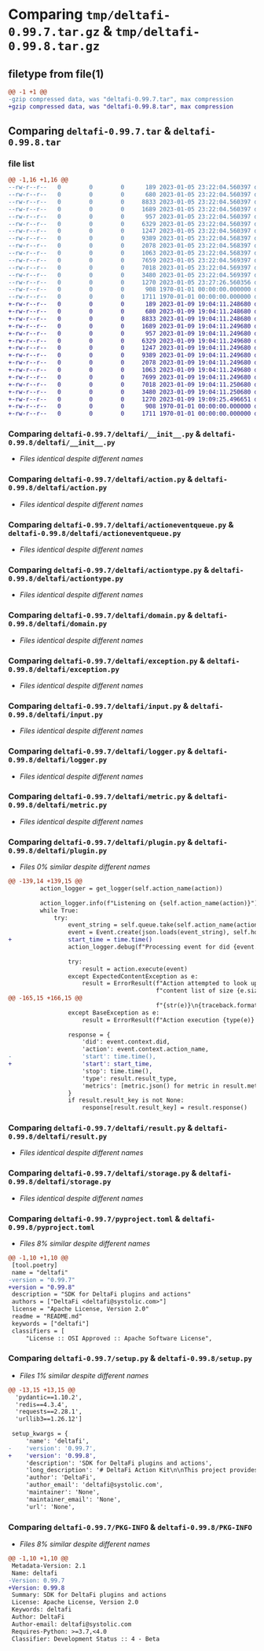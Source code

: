 # Comparing `tmp/deltafi-0.99.7.tar.gz` & `tmp/deltafi-0.99.8.tar.gz`

## filetype from file(1)

```diff
@@ -1 +1 @@
-gzip compressed data, was "deltafi-0.99.7.tar", max compression
+gzip compressed data, was "deltafi-0.99.8.tar", max compression
```

## Comparing `deltafi-0.99.7.tar` & `deltafi-0.99.8.tar`

### file list

```diff
@@ -1,16 +1,16 @@
--rw-r--r--   0        0        0      189 2023-01-05 23:22:04.560397 deltafi-0.99.7/README.md
--rw-r--r--   0        0        0      680 2023-01-05 23:22:04.560397 deltafi-0.99.7/deltafi/__init__.py
--rw-r--r--   0        0        0     8833 2023-01-05 23:22:04.560397 deltafi-0.99.7/deltafi/action.py
--rw-r--r--   0        0        0     1689 2023-01-05 23:22:04.560397 deltafi-0.99.7/deltafi/actioneventqueue.py
--rw-r--r--   0        0        0      957 2023-01-05 23:22:04.560397 deltafi-0.99.7/deltafi/actiontype.py
--rw-r--r--   0        0        0     6329 2023-01-05 23:22:04.560397 deltafi-0.99.7/deltafi/domain.py
--rw-r--r--   0        0        0     1247 2023-01-05 23:22:04.560397 deltafi-0.99.7/deltafi/exception.py
--rw-r--r--   0        0        0     9389 2023-01-05 23:22:04.568397 deltafi-0.99.7/deltafi/input.py
--rw-r--r--   0        0        0     2078 2023-01-05 23:22:04.568397 deltafi-0.99.7/deltafi/logger.py
--rw-r--r--   0        0        0     1063 2023-01-05 23:22:04.568397 deltafi-0.99.7/deltafi/metric.py
--rw-r--r--   0        0        0     7659 2023-01-05 23:22:04.569397 deltafi-0.99.7/deltafi/plugin.py
--rw-r--r--   0        0        0     7018 2023-01-05 23:22:04.569397 deltafi-0.99.7/deltafi/result.py
--rw-r--r--   0        0        0     3480 2023-01-05 23:22:04.569397 deltafi-0.99.7/deltafi/storage.py
--rw-r--r--   0        0        0     1270 2023-01-05 23:27:26.560356 deltafi-0.99.7/pyproject.toml
--rw-r--r--   0        0        0      908 1970-01-01 00:00:00.000000 deltafi-0.99.7/setup.py
--rw-r--r--   0        0        0     1711 1970-01-01 00:00:00.000000 deltafi-0.99.7/PKG-INFO
+-rw-r--r--   0        0        0      189 2023-01-09 19:04:11.248680 deltafi-0.99.8/README.md
+-rw-r--r--   0        0        0      680 2023-01-09 19:04:11.248680 deltafi-0.99.8/deltafi/__init__.py
+-rw-r--r--   0        0        0     8833 2023-01-09 19:04:11.248680 deltafi-0.99.8/deltafi/action.py
+-rw-r--r--   0        0        0     1689 2023-01-09 19:04:11.249680 deltafi-0.99.8/deltafi/actioneventqueue.py
+-rw-r--r--   0        0        0      957 2023-01-09 19:04:11.249680 deltafi-0.99.8/deltafi/actiontype.py
+-rw-r--r--   0        0        0     6329 2023-01-09 19:04:11.249680 deltafi-0.99.8/deltafi/domain.py
+-rw-r--r--   0        0        0     1247 2023-01-09 19:04:11.249680 deltafi-0.99.8/deltafi/exception.py
+-rw-r--r--   0        0        0     9389 2023-01-09 19:04:11.249680 deltafi-0.99.8/deltafi/input.py
+-rw-r--r--   0        0        0     2078 2023-01-09 19:04:11.249680 deltafi-0.99.8/deltafi/logger.py
+-rw-r--r--   0        0        0     1063 2023-01-09 19:04:11.249680 deltafi-0.99.8/deltafi/metric.py
+-rw-r--r--   0        0        0     7699 2023-01-09 19:04:11.249680 deltafi-0.99.8/deltafi/plugin.py
+-rw-r--r--   0        0        0     7018 2023-01-09 19:04:11.250680 deltafi-0.99.8/deltafi/result.py
+-rw-r--r--   0        0        0     3480 2023-01-09 19:04:11.250680 deltafi-0.99.8/deltafi/storage.py
+-rw-r--r--   0        0        0     1270 2023-01-09 19:09:25.496651 deltafi-0.99.8/pyproject.toml
+-rw-r--r--   0        0        0      908 1970-01-01 00:00:00.000000 deltafi-0.99.8/setup.py
+-rw-r--r--   0        0        0     1711 1970-01-01 00:00:00.000000 deltafi-0.99.8/PKG-INFO
```

### Comparing `deltafi-0.99.7/deltafi/__init__.py` & `deltafi-0.99.8/deltafi/__init__.py`

 * *Files identical despite different names*

### Comparing `deltafi-0.99.7/deltafi/action.py` & `deltafi-0.99.8/deltafi/action.py`

 * *Files identical despite different names*

### Comparing `deltafi-0.99.7/deltafi/actioneventqueue.py` & `deltafi-0.99.8/deltafi/actioneventqueue.py`

 * *Files identical despite different names*

### Comparing `deltafi-0.99.7/deltafi/actiontype.py` & `deltafi-0.99.8/deltafi/actiontype.py`

 * *Files identical despite different names*

### Comparing `deltafi-0.99.7/deltafi/domain.py` & `deltafi-0.99.8/deltafi/domain.py`

 * *Files identical despite different names*

### Comparing `deltafi-0.99.7/deltafi/exception.py` & `deltafi-0.99.8/deltafi/exception.py`

 * *Files identical despite different names*

### Comparing `deltafi-0.99.7/deltafi/input.py` & `deltafi-0.99.8/deltafi/input.py`

 * *Files identical despite different names*

### Comparing `deltafi-0.99.7/deltafi/logger.py` & `deltafi-0.99.8/deltafi/logger.py`

 * *Files identical despite different names*

### Comparing `deltafi-0.99.7/deltafi/metric.py` & `deltafi-0.99.8/deltafi/metric.py`

 * *Files identical despite different names*

### Comparing `deltafi-0.99.7/deltafi/plugin.py` & `deltafi-0.99.8/deltafi/plugin.py`

 * *Files 0% similar despite different names*

```diff
@@ -139,14 +139,15 @@
         action_logger = get_logger(self.action_name(action))
 
         action_logger.info(f"Listening on {self.action_name(action)}")
         while True:
             try:
                 event_string = self.queue.take(self.action_name(action))
                 event = Event.create(json.loads(event_string), self.hostname, self.content_service, action_logger)
+                start_time = time.time()
                 action_logger.debug(f"Processing event for did {event.context.did}")
 
                 try:
                     result = action.execute(event)
                 except ExpectedContentException as e:
                     result = ErrorResult(f"Action attempted to look up element {e.index + 1} (index {e.index}) from "
                                          f"content list of size {e.size}",
@@ -165,15 +166,15 @@
                                          f"{str(e)}\n{traceback.format_exc()}")
                 except BaseException as e:
                     result = ErrorResult(f"Action execution {type(e)} exception", f"{str(e)}\n{traceback.format_exc()}")
 
                 response = {
                     'did': event.context.did,
                     'action': event.context.action_name,
-                    'start': time.time(),
+                    'start': start_time,
                     'stop': time.time(),
                     'type': result.result_type,
                     'metrics': [metric.json() for metric in result.metrics]
                 }
                 if result.result_key is not None:
                     response[result.result_key] = result.response()
```

### Comparing `deltafi-0.99.7/deltafi/result.py` & `deltafi-0.99.8/deltafi/result.py`

 * *Files identical despite different names*

### Comparing `deltafi-0.99.7/deltafi/storage.py` & `deltafi-0.99.8/deltafi/storage.py`

 * *Files identical despite different names*

### Comparing `deltafi-0.99.7/pyproject.toml` & `deltafi-0.99.8/pyproject.toml`

 * *Files 8% similar despite different names*

```diff
@@ -1,10 +1,10 @@
 [tool.poetry]
 name = "deltafi"
-version = "0.99.7"
+version = "0.99.8"
 description = "SDK for DeltaFi plugins and actions"
 authors = ["DeltaFi <deltafi@systolic.com>"]
 license = "Apache License, Version 2.0"
 readme = "README.md"
 keywords = ["deltafi"]
 classifiers = [
     "License :: OSI Approved :: Apache Software License",
```

### Comparing `deltafi-0.99.7/setup.py` & `deltafi-0.99.8/setup.py`

 * *Files 1% similar despite different names*

```diff
@@ -13,15 +13,15 @@
  'pydantic==1.10.2',
  'redis==4.3.4',
  'requests==2.28.1',
  'urllib3==1.26.12']
 
 setup_kwargs = {
     'name': 'deltafi',
-    'version': '0.99.7',
+    'version': '0.99.8',
     'description': 'SDK for DeltaFi plugins and actions',
     'long_description': '# DeltaFi Action Kit\n\nThis project provides a Python implementation of the DeltaFi Action Kit. The DeltaFi Action Kit is a setup of modules which simplify the creation of a DeltaFi Plugin.\n',
     'author': 'DeltaFi',
     'author_email': 'deltafi@systolic.com',
     'maintainer': 'None',
     'maintainer_email': 'None',
     'url': 'None',
```

### Comparing `deltafi-0.99.7/PKG-INFO` & `deltafi-0.99.8/PKG-INFO`

 * *Files 8% similar despite different names*

```diff
@@ -1,10 +1,10 @@
 Metadata-Version: 2.1
 Name: deltafi
-Version: 0.99.7
+Version: 0.99.8
 Summary: SDK for DeltaFi plugins and actions
 License: Apache License, Version 2.0
 Keywords: deltafi
 Author: DeltaFi
 Author-email: deltafi@systolic.com
 Requires-Python: >=3.7,<4.0
 Classifier: Development Status :: 4 - Beta
```

